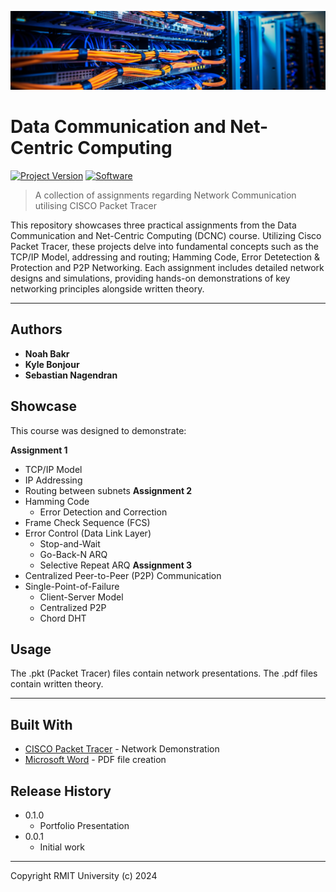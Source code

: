 [![header][header-url]][header-link]

# Data Communication and Net-Centric Computing
[![Project Version][version-image]][version-url]
[![Software][Software-image]][Software-url]

> A collection of assignments regarding Network Communication utilising CISCO Packet Tracer

This repository showcases three practical assignments from the Data Communication and Net-Centric Computing (DCNC) course. Utilizing Cisco Packet Tracer, these projects delve into fundamental concepts such as the TCP/IP Model, addressing and routing; Hamming Code, Error Detetection &amp; Protection and P2P Networking. Each assignment includes detailed network designs and simulations, providing hands-on demonstrations of key networking principles alongside written theory.

---
## Authors

* **Noah Bakr**
* **Kyle Bonjour**
* **Sebastian Nagendran**

## Showcase

This course was designed to demonstrate:

**Assignment 1**
* TCP/IP Model
* IP Addressing
* Routing between subnets
**Assignment 2**
* Hamming Code
    * Error Detection and Correction
* Frame Check Sequence (FCS)
* Error Control (Data Link Layer)
    * Stop-and-Wait
    * Go-Back-N ARQ
    * Selective Repeat ARQ
**Assignment 3**
* Centralized Peer-to-Peer (P2P) Communication 
* Single-Point-of-Failure
    * Client-Server Model
    * Centralized P2P
    * Chord DHT

## Usage

The .pkt (Packet Tracer) files contain network presentations.
The .pdf files contain written theory.

---

## Built With

* [CISCO Packet Tracer](https://www.netacad.com/courses/packet-tracer) - Network Demonstration
* [Microsoft Word](https://www.microsoft.com/en-au/microsoft-365/word) - PDF file creation

## Release History

* 0.1.0
    * Portfolio Presentation
* 0.0.1
    * Initial work

---

Copyright RMIT University (c) 2024

<!-- Markdown link & img dfn's -->

[header-url]: DCNC-Header.png
[header-link]: https://github.com/Noah-Bakr

[version-image]: https://img.shields.io/badge/Version-1.0.0-brightgreen?style=for-the-badge&logo=appveyor
[version-url]: https://img.shields.io/badge/version-1.0.0-green
[Software-image]: https://img.shields.io/badge/cisco-packet--tracer?style=for-the-badge&logo=cisco&logoColor=%231BA0D7&label=Packet%20Tracer&color=%231BA0D7
[Software-url]: https://img.shields.io/badge/cisco-packet--tracer?style=for-the-badge&logo=cisco&logoColor=%231BA0D7&label=Packet%20Tracer&color=%231BA0D7